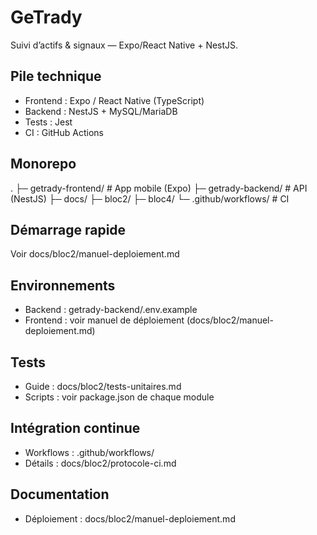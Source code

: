 # GeTrady
Suivi d’actifs & signaux — Expo/React Native + NestJS.

## Pile technique
- Frontend : Expo / React Native (TypeScript)
- Backend  : NestJS + MySQL/MariaDB
- Tests    : Jest
- CI       : GitHub Actions

## Monorepo
.
├─ getrady-frontend/    # App mobile (Expo)
├─ getrady-backend/     # API (NestJS)
├─ docs/
├─ bloc2/
├─ bloc4/
└─ .github/workflows/   # CI

## Démarrage rapide
Voir docs/bloc2/manuel-deploiement.md

## Environnements
- Backend : getrady-backend/.env.example
- Frontend : voir manuel de déploiement (docs/bloc2/manuel-deploiement.md)

## Tests
- Guide : docs/bloc2/tests-unitaires.md
- Scripts : voir package.json de chaque module

## Intégration continue
- Workflows : .github/workflows/
- Détails : docs/bloc2/protocole-ci.md

## Documentation
- Déploiement : docs/bloc2/manuel-deploiement.md
